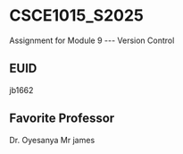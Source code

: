 # CSCE1015_S2025

Assignment for Module 9 --- Version Control

## EUID
jb1662
## Favorite Professor
Dr. Oyesanya Mr james 
